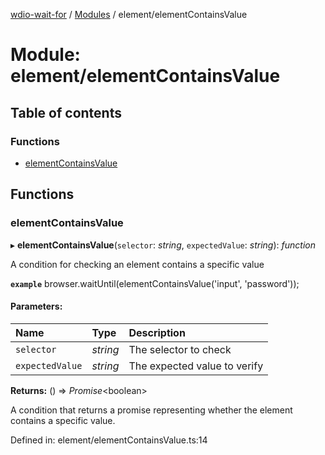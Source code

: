[wdio-wait-for](../README.md) / [Modules](../modules.md) / element/elementContainsValue

# Module: element/elementContainsValue

## Table of contents

### Functions

- [elementContainsValue](element_elementcontainsvalue.md#elementcontainsvalue)

## Functions

### elementContainsValue

▸ **elementContainsValue**(`selector`: *string*, `expectedValue`: *string*): *function*

A condition for checking an element contains a specific value

**`example`** 
browser.waitUntil(elementContainsValue('input', 'password'));

#### Parameters:

| Name | Type | Description |
| :------ | :------ | :------ |
| `selector` | *string* | The selector to check |
| `expectedValue` | *string* | The expected value to verify |

**Returns:** () => *Promise*<boolean\>

A condition that returns a promise
    representing whether the element contains a specific value.

Defined in: element/elementContainsValue.ts:14
